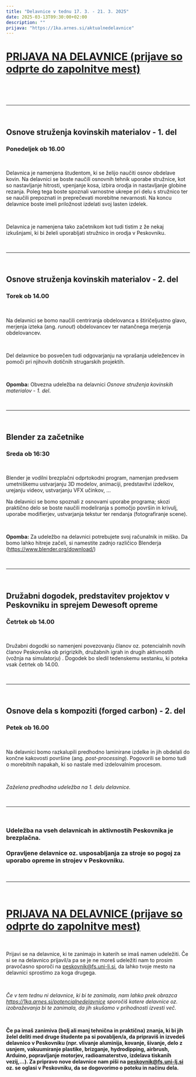 ```yaml
---
title: "Delavnice v tednu 17. 3. - 21. 3. 2025"
date: 2025-03-13T09:30:00+02:00
description: ""
prijava: "https://1ka.arnes.si/aktualnedelavnice"
---
```


# [PRIJAVA NA DELAVNICE (prijave so odprte do zapolnitve mest)](https://1ka.arnes.si/aktualnedelavnice)

&nbsp;

&nbsp;

---

&nbsp;

## Osnove struženja kovinskih materialov - 1. del
### Ponedeljek ob 16.00

&nbsp;

Delavnica je namenjena študentom, ki se želijo naučiti osnov obdelave kovin. Na delavnici se boste naučili osnovnih tehnik uporabe stružnice, kot so nastavljanje hitrosti, vpenjanje kosa, izbira orodja in nastavljanje globine rezanja. Poleg tega boste spoznali varnostne ukrepe pri delu s stružnico ter se naučili prepoznati in preprečevati morebitne nevarnosti. Na koncu delavnice boste imeli priložnost izdelati svoj lasten izdelek. 

&nbsp;

Delavnica je namenjena tako začetnikom kot tudi tistim z že nekaj izkušnjami, ki bi želeli uporabljati stružnico in orodja v Peskovniku.

&nbsp;

---

&nbsp;

## Osnove struženja kovinskih materialov - 2. del 
### Torek ob 14.00

&nbsp;

Na delavnici se bomo naučili centriranja obdelovanca s štiričeljustno glavo, merjenja izteka (ang. *runout*) obdelovancev ter natančnega merjenja obdelovancev.

&nbsp;

Del delavnice bo posvečen tudi odgovarjanju na vprašanja udeležencev in pomoči pri njihovih dotičnih strugarskih projektih.
 
&nbsp;

**Opomba:** Obvezna udeležba na delavnici *Osnove struženja kovinskih materialov - 1. del*.

&nbsp;

---

&nbsp;

## Blender za začetnike
### Sreda ob 16:30

&nbsp;

Blender je vodilni brezplačni odprtokodni program, namenjan predvsem umetniškemu ustvarjanju 3D modelov, animaciji, predstavitvi izdelkov, urejanju videov, ustvarjanju VFX učinkov, ...

Na delavnici se bomo spoznali z osnovami uporabe programa; skozi praktično delo se boste naučili modeliranja s pomočjo površin in krivulj, uporabe modifierjev, ustvarjanja tekstur ter rendanja (fotografiranje scene).

&nbsp;

**Opomba:** Za udeležbo na delavnici potrebujete svoj računalnik in miško. Da bomo lahko hitreje začeli, si namestite zadnjo različico Blenderja  (https://www.blender.org/download/) 

&nbsp;

<!--- 
![alt text](image.png)

-->

---

&nbsp;

## Družabni dogodek, predstavitev projektov v Peskovniku in sprejem Dewesoft opreme

### Četrtek ob 14.00

&nbsp;

Družabni dogodki so namenjeni povezovanju članov oz. potencialnih novih članov Peskovnika ob prigrizkih, družabnih igrah in drugih aktivnostih (vožnja na simulatorju) . Dogodek bo sledil tedenskemu sestanku, ki poteka vsak četrtek ob 14.00.

&nbsp;

---

&nbsp;

## Osnove dela s kompoziti (forged carbon) - 2. del
### Petek ob 16.00

&nbsp;

Na delavnici bomo razkalupili predhodno laminirane izdelke in jih obdelali do končne kakovosti površine (ang. *post-processing*). Pogovorili se bomo tudi o morebitnih napakah, ki so nastale med izdelovalnim procesom.

&nbsp;

*Zaželena predhodna udeležba na 1. delu delavnice.*

&nbsp;

---

&nbsp;


### Udeležba na vseh delavnicah in aktivnostih Peskovnika je brezplačna. 
### Opravljene delavnice oz. usposabljanja za stroje so pogoj za uporabo opreme in strojev v Peskovniku.

&nbsp;

---

&nbsp;

# [PRIJAVA NA DELAVNICE (prijave so odprte do zapolnitve mest)](https://1ka.arnes.si/aktualnedelavnice)

&nbsp;

Prijavi se na delavnice, ki te zanimajo in katerih se imaš namen udeležiti.
Če si se na delavnico prijavil/a pa se je ne moreš udeležiti nam to prosim pravočasno sporoči na [peskovnik@fs.uni-lj.si](mailto:peskovnik@fs.uni-lj.si), da lahko tvoje mesto na delavnici sprostimo za koga drugega.

&nbsp;

*Če v tem tednu ni delavnice, ki bi te zanimala, nam lahko prek obrazca https://1ka.arnes.si/potencialnedelavnice sporočiš katere delavnice oz. izobraževanja bi te zanimala, da jih skušamo v prihodnosti izvesti več.*

&nbsp;

**Če pa imaš zanimiva (bolj ali manj tehnična in praktična) znanja, ki bi jih želel deliti med druge študente pa si povabljen/a, da pripraviš in izvedeš delavnico v Peskovniku (npr. vlivanje aluminija, kovanje, šivanje, delo z usnjem, vakuumiranje plastike, brizganje, hydrodipping, airbrush, Arduino, popravljanje motorjev, radioamaterstvo, izdelava tiskanih vezij,...). Za pripravo nove delavnice nam piši na [peskovnik@fs.uni-lj.si](mailto:peskovnik@fs.uni-lj.si) oz. se oglasi v Peskovniku, da se dogovorimo o poteku in načinu dela.**

